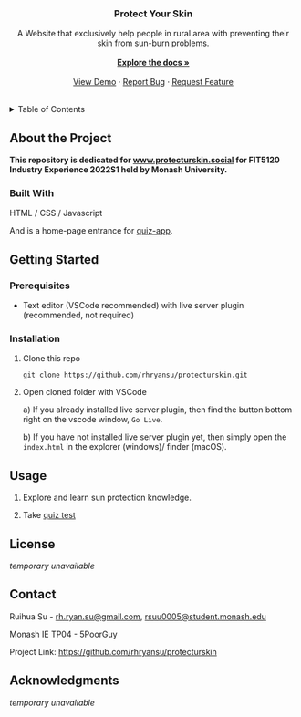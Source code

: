 <div align="center">

  <h3 align="center">Protect Your Skin</h3>

  <p align="center">
    A Website that exclusively help people in rural area with preventing their skin from sun-burn problems.
    <br /><br />
    <a href="https://github.com/rhryansu/protecturskin"><strong>Explore the docs »</strong></a>
    <br />
    <br />
    <a href="https://github.com/rhryansu/protecturskin">View Demo</a>
    ·
    <a href="https://github.com/rhryansu/protecturskin/issues">Report Bug</a>
    ·
    <a href="https://github.com/rhryansu/protecturskin/issues">Request Feature</a>
  </p>
</div>
<br />

<!-- TABLE OF CONTENTS -->
<details>
  <summary>Table of Contents</summary>
  <ol>
    <li>
      <a href="#about-the-project">About The Project</a>
      <ul>
        <li><a href="#built-with">Built With</a></li>
      </ul>
    </li>
    <li>
      <a href="#getting-started">Getting Started</a>
      <ul>
        <li><a href="#prerequisites">Prerequisites</a></li>
        <li><a href="#installation">Installation</a></li>
      </ul>
    </li>
    <li><a href="#usage">Usage</a></li>
    <li><a href="#license">License</a></li>
    <li><a href="#contact">Contact</a></li>
    <li><a href="#acknowledgments">Acknowledgments</a></li>
  </ol>
</details>

## About the Project

**This repository is dedicated for www.protecturskin.social for FIT5120 Industry Experience 2022S1 held by Monash University.**

### Built With

HTML / CSS / Javascript

And is a home-page entrance for [quiz-app](https://github.com/rhryansu/quiz-app).



## Getting Started


### Prerequisites

* Text editor (VSCode recommended) with live server plugin (recommended, not required)


### Installation

1. Clone this repo

   ```git clone https://github.com/rhryansu/protecturskin.git```

2. Open cloned folder with VSCode

   a) If you already installed live server plugin, then find the button bottom right on the vscode window, `Go Live`.

   b) If you have not installed live server plugin yet, then simply open the `index.html`  in the explorer (windows)/ finder (macOS).

## Usage

1. Explore and learn sun protection knowledge.

2. Take [quiz test](https://github.com/rhryansu/quiz-app)

## License

*temporary unavailable*



## Contact

Ruihua Su - rh.ryan.su@gmail.com, rsuu0005@student.monash.edu

Monash IE TP04 - 5PoorGuy

Project Link: https://github.com/rhryansu/protecturskin



## Acknowledgments

*temporary unavaliable*
